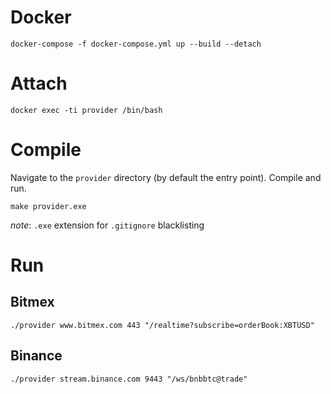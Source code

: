 
# Docker

`docker-compose -f docker-compose.yml up --build --detach`

# Attach

`docker exec -ti provider /bin/bash`

# Compile

Navigate to the `provider` directory (by default the entry point).
Compile and run.

`make provider.exe`

*note*: `.exe` extension for `.gitignore` blacklisting


# Run


## Bitmex

`./provider www.bitmex.com 443 "/realtime?subscribe=orderBook:XBTUSD"`


## Binance

`./provider stream.binance.com 9443 "/ws/bnbbtc@trade"`



